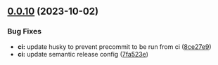 ## [0.0.10](https://github.com/solumy/engine/compare/v0.0.9...v0.0.10) (2023-10-02)


### Bug Fixes

* **ci:** update husky to prevent precommit to be run from ci ([8ce27e9](https://github.com/solumy/engine/commit/8ce27e911a51081f6b676aca2374b201383ffaac))
* **ci:** update semantic release config ([7fa523e](https://github.com/solumy/engine/commit/7fa523e54668ed6440ef1392ef22b8d1d2f9d00d))
